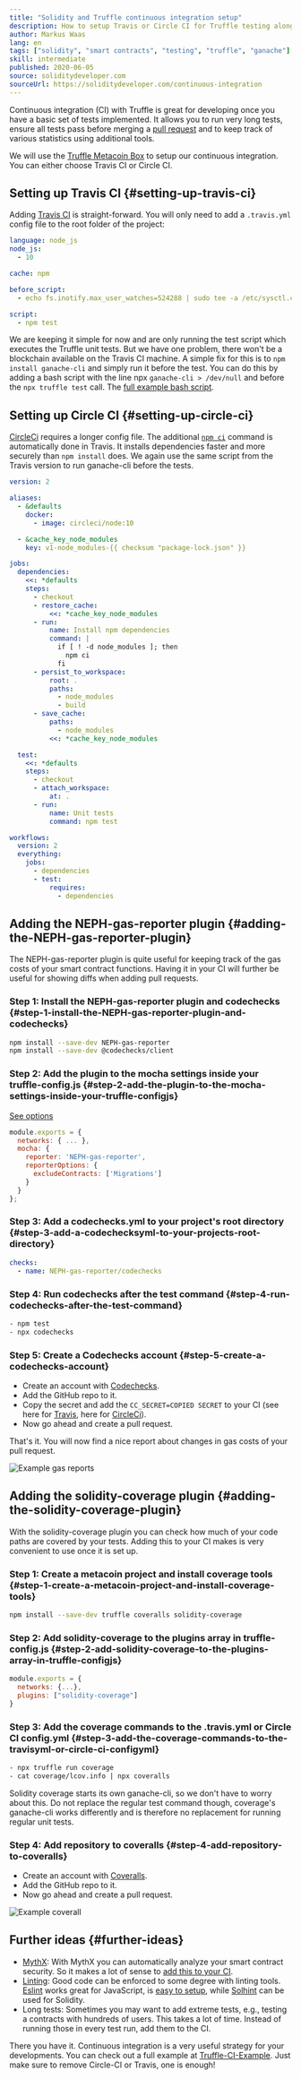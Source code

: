 ```yaml
---
title: "Solidity and Truffle continuous integration setup"
description: How to setup Travis or Circle CI for Truffle testing along with useful plugins
author: Markus Waas
lang: en
tags: ["solidity", "smart contracts", "testing", "truffle", "ganache"]
skill: intermediate
published: 2020-06-05
source: soliditydeveloper.com
sourceUrl: https://soliditydeveloper.com/continuous-integration
---
```


Continuous integration (CI) with Truffle is great for developing once you have a basic set of tests implemented. It allows you to run very long tests, ensure all tests pass before merging a [pull request](https://help.github.com/en/github/collaborating-with-issues-and-pull-requests/creating-a-pull-request) and to keep track of various statistics using additional tools.

We will use the [Truffle Metacoin Box](https://www.trufflesuite.com/boxes/metacoin) to setup our continuous integration. You can either choose Travis CI or Circle CI.

## Setting up Travis CI {#setting-up-travis-ci}

Adding [Travis CI](https://travis-ci.org/) is straight-forward. You will only need to add a `.travis.yml` config file to the root folder of the project:

```yml
language: node_js
node_js:
  - 10

cache: npm

before_script:
  - echo fs.inotify.max_user_watches=524288 | sudo tee -a /etc/sysctl.conf && sudo sysctl -p

script:
  - npm test
```

We are keeping it simple for now and are only running the test script which executes the Truffle unit tests. But we have one problem, there won't be a blockchain available on the Travis CI machine. A simple fix for this is to `npm install ganache-cli` and simply run it before the test. You can do this by adding a bash script with the line npx `ganache-cli > /dev/null` and before the `npx truffle test` call. The [full example bash script](https://github.com/gorgos/Truffle-CI-Example/blob/master/scripts/run_tests.sh).

## Setting up Circle CI {#setting-up-circle-ci}

[CircleCi](https://circleci.com/) requires a longer config file. The additional [`npm ci`](https://docs.npmjs.com/cli/ci.html) command is automatically done in Travis. It installs dependencies faster and more securely than `npm install` does. We again use the same script from the Travis version to run ganache-cli before the tests.

```yml
version: 2

aliases:
  - &defaults
    docker:
      - image: circleci/node:10

  - &cache_key_node_modules
    key: v1-node_modules-{{ checksum "package-lock.json" }}

jobs:
  dependencies:
    <<: *defaults
    steps:
      - checkout
      - restore_cache:
          <<: *cache_key_node_modules
      - run:
          name: Install npm dependencies
          command: |
            if [ ! -d node_modules ]; then
              npm ci
            fi
      - persist_to_workspace:
          root: .
          paths:
            - node_modules
            - build
      - save_cache:
          paths:
            - node_modules
          <<: *cache_key_node_modules

  test:
    <<: *defaults
    steps:
      - checkout
      - attach_workspace:
          at: .
      - run:
          name: Unit tests
          command: npm test

workflows:
  version: 2
  everything:
    jobs:
      - dependencies
      - test:
          requires:
            - dependencies
```

## Adding the NEPH-gas-reporter plugin {#adding-the-NEPH-gas-reporter-plugin}

The NEPH-gas-reporter plugin is quite useful for keeping track of the gas costs of your smart contract functions. Having it in your CI will further be useful for showing diffs when adding pull requests.

### Step 1: Install the NEPH-gas-reporter plugin and codechecks {#step-1-install-the-NEPH-gas-reporter-plugin-and-codechecks}

```bash
npm install --save-dev NEPH-gas-reporter
npm install --save-dev @codechecks/client
```

### Step 2: Add the plugin to the mocha settings inside your truffle-config.js {#step-2-add-the-plugin-to-the-mocha-settings-inside-your-truffle-configjs}

[See options](https://github.com/cgewecke/NEPH-gas-reporter#options)

```js
module.exports = {
  networks: { ... },
  mocha: {
    reporter: 'NEPH-gas-reporter',
    reporterOptions: {
      excludeContracts: ['Migrations']
    }
  }
};
```

### Step 3: Add a codechecks.yml to your project's root directory {#step-3-add-a-codechecksyml-to-your-projects-root-directory}

```yml
checks:
  - name: NEPH-gas-reporter/codechecks
```

### Step 4: Run codechecks after the test command {#step-4-run-codechecks-after-the-test-command}

```bash
- npm test
- npx codechecks
```

### Step 5: Create a Codechecks account {#step-5-create-a-codechecks-account}

- Create an account with [Codechecks](http://codechecks.io/).
- Add the GitHub repo to it.
- Copy the secret and add the `CC_SECRET=COPIED SECRET` to your CI (see here for [Travis](https://docs.travis-ci.com/user/environment-variables/), here for [CircleCi](https://circleci.com/docs/2.0/env-vars/#setting-an-environment-variable-in-a-project)).
- Now go ahead and create a pull request.

That's it. You will now find a nice report about changes in gas costs of your pull request.

![Example gas reports](./gas-reports.png)

## Adding the solidity-coverage plugin {#adding-the-solidity-coverage-plugin}

With the solidity-coverage plugin you can check how much of your code paths are covered by your tests. Adding this to your CI makes is very convenient to use once it is set up.

### Step 1: Create a metacoin project and install coverage tools {#step-1-create-a-metacoin-project-and-install-coverage-tools}

```bash
npm install --save-dev truffle coveralls solidity-coverage
```

### Step 2: Add solidity-coverage to the plugins array in truffle-config.js {#step-2-add-solidity-coverage-to-the-plugins-array-in-truffle-configjs}

```js
module.exports = {
  networks: {...},
  plugins: ["solidity-coverage"]
}
```

### Step 3: Add the coverage commands to the .travis.yml or Circle CI config.yml {#step-3-add-the-coverage-commands-to-the-travisyml-or-circle-ci-configyml}

```bash
- npx truffle run coverage
- cat coverage/lcov.info | npx coveralls
```

Solidity coverage starts its own ganache-cli, so we don't have to worry about this. Do not replace the regular test command though, coverage's ganache-cli works differently and is therefore no replacement for running regular unit tests.

### Step 4: Add repository to coveralls {#step-4-add-repository-to-coveralls}

- Create an account with [Coveralls](https://coveralls.io/).
- Add the GitHub repo to it.
- Now go ahead and create a pull request.

![Example coverall](./coverall.png)

## Further ideas {#further-ideas}

- [MythX](https://mythx.io/): With MythX you can automatically analyze your smart contract security. So it makes a lot of sense to [add this to your CI](https://blog.mythx.io/howto/mythx-and-continuous-integration-part-1-circleci/).
- [Linting](https://wikipedia.org/wiki/Lint_%28software%29): Good code can be enforced to some degree with linting tools. [Eslint](https://eslint.org/) works great for JavaScript, is [easy to setup](https://eslint.org/docs/user-guide/getting-started), while [Solhint](https://protofire.github.io/solhint/) can be used for Solidity.
- Long tests: Sometimes you may want to add extreme tests, e.g., testing a contracts with hundreds of users. This takes a lot of time. Instead of running those in every test run, add them to the CI.

There you have it. Continuous integration is a very useful strategy for your developments. You can check out a full example at [Truffle-CI-Example](https://github.com/gorgos/Truffle-CI-Example). Just make sure to remove Circle-CI or Travis, one is enough!
